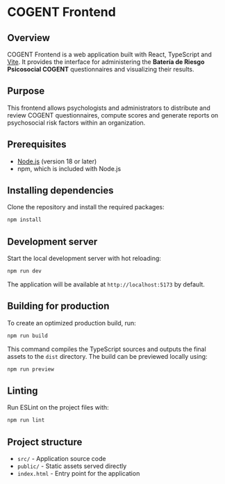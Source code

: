 # COGENT Frontend

## Overview

COGENT Frontend is a web application built with React, TypeScript and [Vite](https://vitejs.dev/). It provides the interface for administering the **Batería de Riesgo Psicosocial COGENT** questionnaires and visualizing their results.

## Purpose

This frontend allows psychologists and administrators to distribute and review COGENT questionnaires, compute scores and generate reports on psychosocial risk factors within an organization.

## Prerequisites

- [Node.js](https://nodejs.org/) (version 18 or later)
- npm, which is included with Node.js

## Installing dependencies

Clone the repository and install the required packages:

```bash
npm install
```

## Development server

Start the local development server with hot reloading:

```bash
npm run dev
```

The application will be available at `http://localhost:5173` by default.

## Building for production

To create an optimized production build, run:

```bash
npm run build
```

This command compiles the TypeScript sources and outputs the final assets to the `dist` directory. The build can be previewed locally using:

```bash
npm run preview
```

## Linting

Run ESLint on the project files with:

```bash
npm run lint
```

## Project structure

- `src/` - Application source code
- `public/` - Static assets served directly
- `index.html` - Entry point for the application

